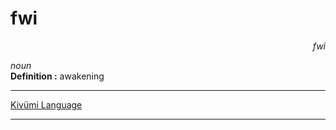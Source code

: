 
# fwi

<div align="right"><i>fwi</i></div>

*noun*  
**Definition :** awakening  

---

[Kivümi Language](../README.md)

---
